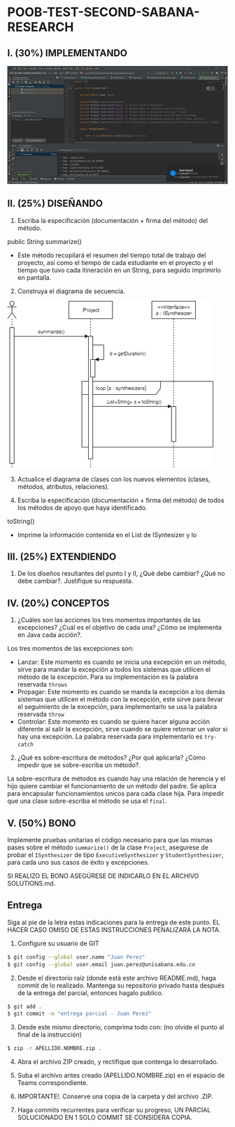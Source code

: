 # POOB-TEST-SECOND-SABANA-RESEARCH


## I. (30%) IMPLEMENTANDO
![](img/ProjectTest.PNG)

## II. (25%) DISEÑANDO
1. Escriba la especificación (documentación + firma del método) del método.

public String summarize()
* Este método recopilará el resumen del tiempo total de trabajo del proyecto, así como el tiempo de cada estudiante en 
el proyecto y el tiempo que tuvo cada itineración en un String, para seguido imprimirlo en pantalla.
  
2. Construya el diagrama de secuencia.
   
![](img/summarize-sequence-diagram.png)

3. Actualice el diagrama de clases con los nuevos elementos (clases, métodos, atributos, relaciones).
   


4. Escriba la especificación (documentación + firma del método) de todos los métodos de apoyo que haya identificado.

toString()
* Imprime la información contenida en el List de ISyntesizer y lo 

## III. (25%) EXTENDIENDO
1. De los diseños resultantes del punto I y II, ¿Qué debe cambiar? ¿Qué no debe cambiar?. Justifique su respuesta.



## IV. (20%) CONCEPTOS

1. ¿Cuáles son las acciones los tres momentos importantes de las excepciones? ¿Cuál es el objetivo de cada una? 
¿Cómo se implementa en Java cada acción?.
   
Los tres momentos de las excepciones son: 
* Lanzar: Este momento es cuando se inicia una excepción en un método, sirve para mandar la excepción a todos los 
  sistemas que utilicen el método de la excepción. Para su implementación es la palabra reservada `throws`
* Propagar: Este momento es cuando se manda la excepción a los demás sistemas que utilicen el método con la excepción,
  este sirve para llevar el seguimiento de la excepción, para implementarlo se usa la palabra reservada `throw`
* Controlar: Este momento es cuando se quiere hacer alguna acción diferente al salir la excepción, sirve cuando 
se quiere retornar un valor si hay una excepción. La palabra reservada para implementarlo es `try-catch`
2. ¿Qué es sobre-escritura de métodos? ¿Por qué aplicarla? ¿Cómo impedir que se sobre-escriba un método?.

La sobre-escritura de métodos es cuando hay una relación de herencia y el hijo quiere cambiar el funcionamiento de un
método del padre. Se aplica para encapsular funcionamientos unicos para cada clase hija. Para impedir que una clase
sobre-escriba el método se usa el `final`.

## V. (50%) BONO

Implemente pruebas unitarias el código necesario para que las mismas pases sobre el método `summarize()` de la clase
`Project`, asegurese de probar el `ISynthesizer` de tipo `ExecutiveSynthesizer` y `StudentSynthesizer`, para cada uno 
sus casos de éxito y excepciones.

SI REALIZO EL BONO ASEGÚRESE DE INDICARLO EN EL ARCHIVO SOLUTIONS.md.

## Entrega

Siga al pie de la letra estas indicaciones para la entrega de este punto. EL HACER CASO OMISO DE ESTAS INSTRUCCIONES 
PENALIZARÁ LA NOTA.

1. Configure su usuario de GIT

```bash
$ git config --global user.name "Juan Perez"
$ git config --global user.email juan.perez@unisabana.edu.co
```

2. Desde el directorio raíz (donde está este archivo README.md), haga commit de lo realizado. Mantenga su repositorio 
privado hasta después de la entrega del parcial, entonces hagalo publico.

```bash
$ git add .
$ git commit -m "entrega parcial - Juan Perez"
```

3. Desde este mismo directorio, comprima todo con: (no olvide el punto al final de la instrucción)

```bash
$ zip -r APELLIDO.NOMBRE.zip .
```

4. Abra el archivo ZIP creado, y rectifique que contenga lo desarrollado.

5. Suba el archivo antes creado (APELLIDO.NOMBRE.zip) en el espacio de Teams correspondiente.

6. IMPORTANTE!. Conserve una copia de la carpeta y del archivo .ZIP.

7. Haga commits recurrentes para verificar su progreso, UN PARCIAL SOLUCIONADO EN 1 SOLO COMMIT SE CONSIDERA COPIA.
 
